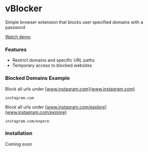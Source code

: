 # vBlocker
Simple browser extension that blocks user specified domains with a password

[Watch demo](https://youtu.be/RSFkTDDa0gQ)

### Features
- Restrict domains and specific URL paths
- Temporary access to blocked websites

### Blocked Domains Example
Block all urls under [www.instagram.com](www.instagram.com)
```
instagram.com
````
Block all urls under [www.instagram.com/explore](www.instagram.com/explore)

```
instagram.com/expore
```

### Installation
Coming soon